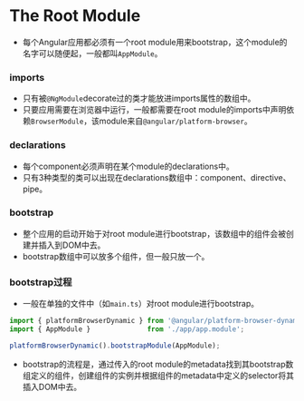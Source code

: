 The Root Module
=======

* 每个Angular应用都必须有一个root module用来bootstrap，这个module的名字可以随便起，一般都叫`AppModule`。

### imports

* 只有被`@NgModule`decorate过的类才能放进imports属性的数组中。
* 只要应用需要在浏览器中运行，一般都需要在root module的imports中声明依赖`BrowserModule`，该module来自`@angular/platform-browser`。

### declarations

* 每个component必须声明在某个module的declarations中。
* 只有3种类型的类可以出现在declarations数组中：component、directive、pipe。

### bootstrap

* 整个应用的启动开始于对root module进行bootstrap，该数组中的组件会被创建并插入到DOM中去。
* bootstrap数组中可以放多个组件，但一般只放一个。

### bootstrap过程

* 一般在单独的文件中（如`main.ts`）对root module进行bootstrap。

``` typescript
import { platformBrowserDynamic } from '@angular/platform-browser-dynamic';
import { AppModule }              from './app/app.module';

platformBrowserDynamic().bootstrapModule(AppModule);
```

* bootstrap的流程是，通过传入的root module的metadata找到其bootstrap数组定义的组件，创建组件的实例并根据组件的metadata中定义的selector将其插入DOM中去。
